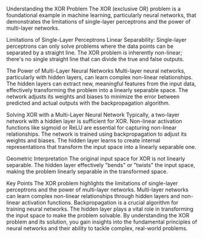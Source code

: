 Understanding the XOR Problem
The XOR (exclusive OR) problem is a foundational example in machine learning, particularly neural networks, that demonstrates 
the limitations of single-layer perceptrons and the power of multi-layer networks.

Limitations of Single-Layer Perceptrons
Linear Separability: Single-layer perceptrons can only solve problems where the data points can be separated by a straight line.
The XOR problem is inherently non-linear; there's no single straight line that can divide the true 
and false outputs.

The Power of Multi-Layer Neural Networks
Multi-layer neural networks, particularly with hidden layers, can learn complex non-linear relationships. The hidden layers can 
extract new, meaningful features from the input data, effectively transforming the problem into a linearly separable space. The 
network adjusts its weights and biases to minimize the error between predicted and actual outputs with the backpropagation algorithm.

Solving XOR with a Multi-Layer Neural Network
Typically, a two-layer network with a hidden layer is sufficient for XOR. Non-linear activation functions like sigmoid or ReLU are 
essential for capturing non-linear relationships. The network is trained using backpropagation to adjust its weights and biases. 
The hidden layer learns to create internal representations that transform the input space into a linearly separable one.

Geometric Interpretation
The original input space for XOR is not linearly separable. The hidden layer effectively "bends" or "twists" the input space, making 
the problem linearly separable in the transformed space.

Key Points
The XOR problem highlights the limitations of single-layer perceptrons and the power of multi-layer networks. Multi-layer networks can 
learn complex non-linear relationships through hidden layers and non-linear activation functions. Backpropagation is a crucial algorithm 
for training neural networks. The hidden layer plays a vital role in transforming the input space to make the problem solvable. By 
understanding the XOR problem and its solution, you gain insights into the fundamental principles of neural networks and their ability to 
tackle complex, real-world problems.
